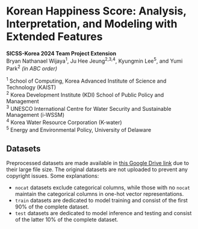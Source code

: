 # Korean Happiness Score: Analysis, Interpretation, and Modeling with Extended Features
__SICSS-Korea 2024 Team Project Extension__  
Bryan Nathanael Wijaya<sup>1</sup>, Ju Hee Jeung<sup>2,3,4</sup>, Kyungmin Lee<sup>5</sup>, and Yumi Park<sup>2</sup> *(in ABC order)*  

<sup>1</sup> School of Computing, Korea Advanced Institute of Science and Technology (KAIST)  
<sup>2</sup> Korea Development Institute (KDI) School of Public Policy and Management  
<sup>3</sup> UNESCO International Centre for Water Security and Sustainable Management (i-WSSM)  
<sup>4</sup> Korea Water Resource Corporation (K-water)  
<sup>5</sup> Energy and Environmental Policy, University of Delaware  

## Datasets

Preprocessed datasets are made available in [this Google Drive link](https://drive.google.com/drive/folders/1aMIsi4qyBsFqeDbfwHUyE2JTEv06U1YO?usp=drive_link) due to their large file size. The original datasets are not uploaded to prevent any copyright issues. Some explanations:
- `nocat` datasets exclude categorical columns, while those with no `nocat` maintain the categorical columns in one-hot vector representations.
- `train` datasets are dedicated to model training and consist of the first 90% of the complete dataset. 
- `test` datasets are dedicated to model inference and testing and consist of the latter 10% of the complete dataset. 
